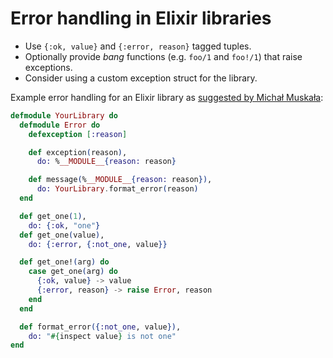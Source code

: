 # Error handling in Elixir libraries

- Use `{:ok, value}` and `{:error, reason}` tagged tuples.
- Optionally provide *bang* functions (e.g. `foo/1` and `foo!/1`) that raise exceptions.
- Consider using a custom exception struct for the library.

Example error handling for an Elixir library as [suggested by Michał Muskała](http://michal.muskala.eu/2017/02/10/error-handling-in-elixir-libraries.html):

```elixir
defmodule YourLibrary do
  defmodule Error do
    defexception [:reason]

    def exception(reason),
      do: %__MODULE__{reason: reason}

    def message(%__MODULE__{reason: reason}),
      do: YourLibrary.format_error(reason)
  end

  def get_one(1),
    do: {:ok, "one"}
  def get_one(value),
    do: {:error, {:not_one, value}}

  def get_one!(arg) do
    case get_one(arg) do
      {:ok, value} -> value
      {:error, reason} -> raise Error, reason
    end
  end

  def format_error({:not_one, value}),
    do: "#{inspect value} is not one"
end
```
